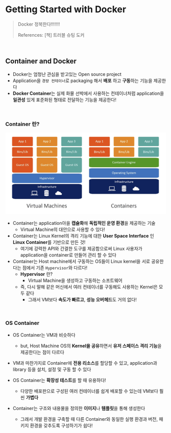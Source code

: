 # Getting Started with Docker

> Docker 정복한다!!!!!!!
>
> References: [책] 트러블 슈팅 도커

<br>

## Container and Docker

- Docker는 엄청난 관심을 받고있는 Open source project
- Application을 `경량 컨테이너`로 packaging 해서 **배포** 하고 **구동**하는 기능을 제공한다
- **Docker Container**는 실제 화물 선박에서 사용하는 컨테이너처럼 application을 **일관성** 있게 표준화된 형태로 전달하는 기능을 제공한다!

<br>

### Container 란?

![VM vs Container](../images/image-20200802224306612.png)

- Container는 application아을 **캡슐화**해 **독립적인 운영 환경**을 제공하는 기술
  - Virtual Machine의 대안으로 사용할 수 있다!
- Container는 Linux Kernel의 격리 기능에 대한 **User Space Interface** 인 **Linux Container**를 기반으로 만든 것!
  - 여기에 강력한 API와 간결한 도구를 제공함으로써 Linux 사용자가 application을 container로 만들어 관리 할 수 있다
- Container는 Host machine에서 구동하는 OS들이 Linux kernel을 서로 공유한다는 점에서 기존 `Hypervisor`와 다르다!
  - **Hypervisor** 란?
    - Virtual Machine을 생성하고 구동하는 소프트웨어
  - 즉, 다시 말해 같은 머신에서 여러 컨테이너를 구동해도 사용하는 Kernel은 모두 같다
    - 그래서 VM보다 **속도가 빠르고**, **성능 오버헤드**도 거의 없다!

<br>

### OS Container



- OS Container는 VM과 비슷하다
  - but, Host Machine OS의 **Kernel을 공유**하면서 **유저 스페이스 격리 기능**을 제공한다는 점이 다르다
- VM과 마찬가지로 Container에 **전용 리소스**를 할당할 수 있고, application과 library 등을 설치, 설정 및 구동 할 수 있다
- OS Container는 **확장성 테스트**를 할 때 유용하다!
  - 다양한 배포판으로 구성된 여러 컨테이너를 쉽게 배포할 수 있는데 VM보다 훨씬 **가볍다** 

- Container는 구조와 내용물을 정의한 **이미지**나 **템플릿**을 통해 생성한다
  - 그래서 개발 환경을 구축할 때 다른 Container와 동일한 실행 환경과 버전, 패키지 환경을 갖추도록 구성하기가 쉽다!